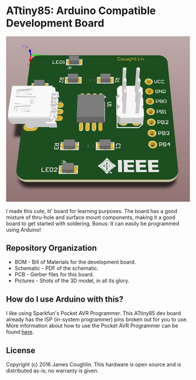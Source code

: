 # ATtiny85: Arduino Compatible Development Board

![alt text](https://github.com/jscoughlin/ATtiny85-Development-Board/blob/master/Pictures/JSC151101A_Side.PNG)

I made this cute, lil' board for learning purposes. The board has a good mixture of thru-hole and surface mount components, making it a good board to get started with soldering. Bonus: It can easily be programmed using Arduino!

## Repository Organization
* BOM - Bill of Materials for the development board.
* Schematic - PDF of the schematic.
* PCB - Gerber files for this board.
* Pictures - Shots of the 3D model, in all its glory.

## How do I use Arduino with this?
I like using Sparkfun's Pocket AVR Programmer. This ATtiny85 dev board already has the ISP (in-system programmer) pins broken out for you to use. More information about how to use the Pocket AVR Programmer can be found [here](https://learn.sparkfun.com/tutorials/pocket-avr-programmer-hookup-guide?_ga=1.69274392.948047713.1412741016).  

## License

Copyright (c) 2016 James Coughlin. This hardware is open source and is distributed as-is; no warranty is given.
